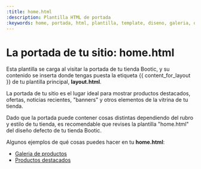 ```yaml
---
:title: home.html
:description: Plantilla HTML de portada
:keywords: home, portada, html, plantilla, template, diseno, galeria, destacados, collections, jquery, javascript
---
```


# La portada de tu sitio: home.html

Esta plantilla se carga al visitar la portada de tu tienda Bootic, y su contenido se inserta donde tengas puesta la etiqueta {{ content_for_layout }} de tu plantilla principal, **layout.html**.

La portada de tu sitio es el lugar ideal para mostrar productos destacados, ofertas, noticias recientes, "banners" y otros elementos de la vitrina de tu tienda.

Dado que la portada puede contener cosas distintas dependiendo del rubro y estilo de tu tienda, es recomendable que revises la plantilla "home.html" del diseño defecto de tu tienda Bootic.

Algunos ejemplos de qué cosas puedes hacer en tu **home.html**:

 - [Galeria de productos](/es/diseno/recetas/productos-destacados)
 - [Productos destacados](/es/diseno/recetas/galeria-de-productos)
